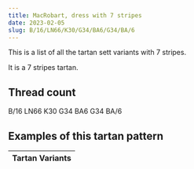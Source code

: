 ```yaml
---
title: MacRobart, dress with 7 stripes
date: 2023-02-05
slug: B/16/LN66/K30/G34/BA6/G34/BA/6
---
```

This is a list of all the tartan sett variants with 7 stripes.

It is a 7 stripes tartan.


## Thread count
B/16 LN66 K30 G34 BA6 G34 BA/6

## Examples of this tartan pattern

| Tartan Variants |
|---------------|
